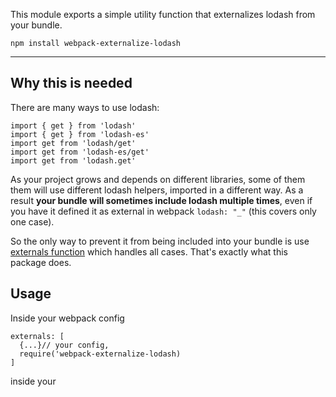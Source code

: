 This module exports a simple utility function that externalizes lodash from your bundle.

`npm install webpack-externalize-lodash`
__________________________________

## Why this is needed

There are many ways to use lodash:

```
import { get } from 'lodash'
import { get } from 'lodash-es'
import get from 'lodash/get'
import get from 'lodash-es/get'
import get from 'lodash.get'
```

As your project grows and depends on different libraries, some of them them will use different lodash helpers, imported in a different way. As a result **your bundle will sometimes include lodash multiple times**, even if you have it defined it as external in webpack `lodash: "_"` (this covers only one case).

 So the only way to prevent it from being included into your bundle is use [externals function](https://webpack.js.org/configuration/externals/#function) which handles all cases. That's exactly what this package does.

## Usage

Inside your webpack config

```
externals: [
  {...}// your config,
  require('webpack-externalize-lodash)
]
````

inside your 
